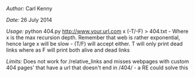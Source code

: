 *Author:* Carl Kenny

*Date:*   26 July 2014

*Usage:*  python 404.py http://www.your.url.com x (-T/-F) > 404.txt
        - Where x is the max recursion depth. Remember that
          web is rather exponential, hence large x will be slow
        - (T/F) will accept either. T will only print dead links
          where as F will print both alive and dead links

*Limits:* Does not work for /relative_links and
        misses webpages with custom 404 pages' that have a
        url that doesn't end in /404/ - a RE could solve this

